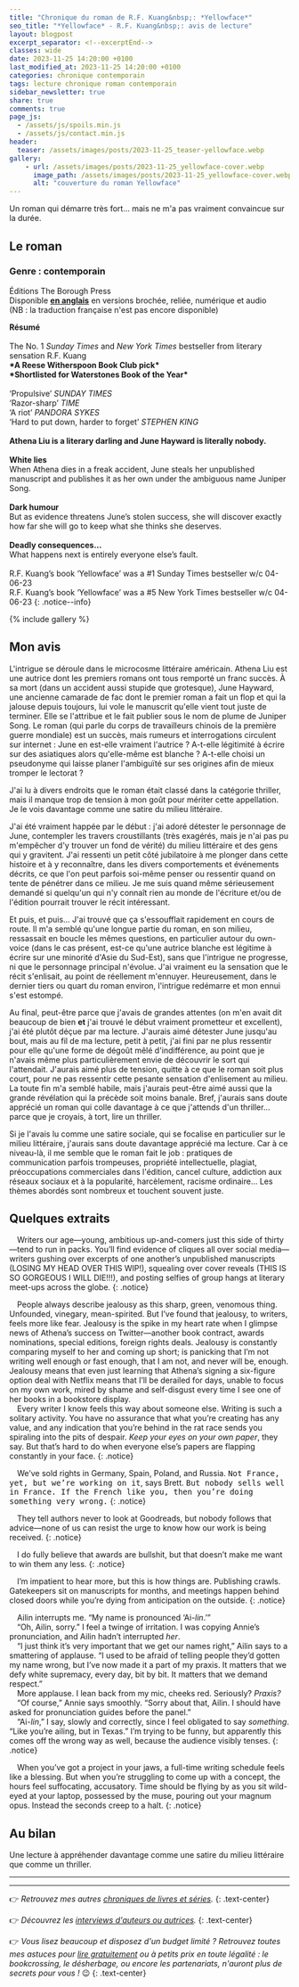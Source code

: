 ```yaml
---
title: "Chronique du roman de R.F. Kuang&nbsp;: *Yellowface*"
seo_title: "*Yellowface* - R.F. Kuang&nbsp;: avis de lecture"
layout: blogpost
excerpt_separator: <!--excerptEnd-->
classes: wide
date: 2023-11-25 14:20:00 +0100
last_modified_at: 2023-11-25 14:20:00 +0100
categories: chronique contemporain
tags: lecture chronique roman contemporain
sidebar_newsletter: true
share: true
comments: true
page_js:
  - /assets/js/spoils.min.js
  - /assets/js/contact.min.js
header:
  teaser: /assets/images/posts/2023-11-25_teaser-yellowface.webp
gallery:
    - url: /assets/images/posts/2023-11-25_yellowface-cover.webp
      image_path: /assets/images/posts/2023-11-25_yellowface-cover.webp
      alt: "couverture du roman Yellowface"
---
```


Un roman qui démarre très fort&hellip; mais ne m'a pas vraiment convaincue sur la durée.
<!--excerptEnd-->


## Le roman

### Genre&nbsp;: contemporain

Éditions The Borough Press<br />
Disponible **<u>en anglais</u>** en versions brochée, reliée, numérique et audio <br />
(NB&nbsp;: la traduction française n'est pas encore disponible)

**Résumé**<br /><br />
The No. 1 *Sunday Times* and *New York Times* bestseller from literary sensation R.F.&nbsp;Kuang<br />
**\*A Reese Witherspoon Book Club pick\***<br />
**\*Shortlisted for Waterstones Book of the Year\***<br /><br />
‘Propulsive’ *SUNDAY TIMES*<br />
‘Razor-sharp’ *TIME*<br />
‘A riot’ *PANDORA SYKES*<br />
‘Hard to put down, harder to forget’ *STEPHEN KING*<br /><br />
**Athena Liu is a literary darling and June Hayward is literally nobody.**<br /><br />
**White lies**<br />
When Athena dies in a freak accident, June steals her unpublished manuscript and publishes it as her own under the ambiguous name Juniper Song.<br /><br />
**Dark humour**<br />
But as evidence threatens June’s stolen success, she will discover exactly how far she will go to keep what she thinks she deserves.<br /><br />
**Deadly consequences…**<br />
What happens next is entirely everyone else’s fault.<br /><br />
R.F. Kuang’s book ‘Yellowface’ was a #1 Sunday Times bestseller w/c 04-06-23<br />
R.F. Kuang’s book ‘Yellowface’ was a #5 New York Times bestseller w/c 04-06-23
{: .notice--info}

{% include gallery %}


## Mon avis

L'intrigue se déroule dans le microcosme littéraire américain. Athena Liu est une autrice dont les premiers romans ont tous remporté un franc succès. À sa mort (dans un accident aussi stupide que grotesque), June Hayward, une ancienne camarade de fac dont le premier roman a fait un flop et qui la jalouse depuis toujours, lui vole le manuscrit qu'elle vient tout juste de terminer. Elle se l'attribue et le fait publier sous le nom de plume de Juniper Song. Le roman (qui parle du corps de travailleurs chinois de la première guerre mondiale) est un succès, mais rumeurs et interrogations circulent sur internet&nbsp;: June en est-elle vraiment l'autrice&nbsp;? A-t-elle légitimité à écrire sur des asiatiques alors qu'elle-même est blanche&nbsp;? A-t-elle choisi un pseudonyme qui laisse planer l'ambiguïté sur ses origines afin de mieux tromper le lectorat&nbsp;?

J'ai lu à divers endroits que le roman était classé dans la catégorie thriller, mais il manque trop de tension à mon goût pour mériter cette appellation. Je le vois davantage comme une satire du milieu littéraire.

J'ai été vraiment happée par le début&nbsp;: j'ai adoré détester le personnage de June, contempler les travers croustillants (très exagérés, mais je n'ai pas pu m'empêcher d'y trouver un fond de vérité) du milieu littéraire et des gens qui y gravitent. J'ai ressenti un petit côté jubilatoire à me plonger dans cette histoire et à y reconnaître, dans les divers comportements et événements décrits, ce que l'on peut parfois soi-même penser ou ressentir quand on tente de pénétrer dans ce milieu. Je me suis quand même sérieusement demandé si quelqu'un qui n'y connaît rien au monde de l'écriture et/ou de l'édition pourrait trouver le récit intéressant.

Et puis, et puis&hellip; J'ai trouvé que ça s'essoufflait rapidement en cours de route. Il m'a semblé qu'une longue partie du roman, en son milieu, ressassait en boucle les mêmes questions, en particulier autour du own-voice (dans le cas présent, est-ce qu'une autrice blanche est légitime à écrire sur une minorité d'Asie du Sud-Est), sans que l'intrigue ne progresse, ni que le personnage principal n'évolue. J'ai vraiment eu la sensation que le récit s'enlisait, au point de réellement m'ennuyer. Heureusement, dans le dernier tiers ou quart du roman environ, l'intrigue redémarre et mon ennui s'est estompé.

Au final, peut-être parce que j'avais de grandes attentes (on m'en avait dit beaucoup de bien **et** j'ai trouvé le début vraiment prometteur et excellent), j'ai été plutôt déçue par ma lecture. J'aurais aimé détester June jusqu'au bout, mais au fil de ma lecture, petit à petit, j'ai fini par ne plus ressentir pour elle qu'une forme de dégoût mêlé d'indifférence, au point que je n'avais même plus particulièrement envie de découvrir le sort qui l'attendait. J'aurais aimé plus de tension, quitte à ce que le roman soit plus court, pour ne pas ressentir cette pesante sensation d'enlisement au milieu. La toute fin m'a semblé habile, mais j'aurais peut-être aimé aussi que la grande révélation qui la précède soit moins banale. Bref, j'aurais sans doute apprécié un roman qui colle davantage à ce que j'attends d'un thriller&hellip; parce que je croyais, à tort, lire un thriller.

Si je l'avais lu comme une satire sociale, qui se focalise en particulier sur le milieu littéraire, j'aurais sans doute davantage apprécié ma lecture. Car à ce niveau-là, il me semble que le roman fait le job&nbsp;: pratiques de communication parfois trompeuses, propriété intellectuelle, plagiat, préoccupations commerciales dans l'édition, cancel culture, addiction aux réseaux sociaux et à la popularité, harcèlement, racisme ordinaire&hellip; Les thèmes abordés sont nombreux et touchent souvent juste.


## Quelques extraits

<span style="margin-left: 1em;"></span>Writers our age—young, ambitious up-and-comers just this side of thirty—tend to run in packs. You’ll find evidence of cliques all over social media—writers gushing over excerpts of one another’s unpublished manuscripts (LOSING MY HEAD OVER THIS WIP!), squealing over cover reveals (THIS IS SO GORGEOUS I WILL DIE!!!), and posting selfies of group hangs at literary meet-ups across the globe.
{: .notice}

<span style="margin-left: 1em;"></span>People always describe jealousy as this sharp, green, venomous thing. Unfounded, vinegary, mean-spirited. But I’ve found that jealousy, to writers, feels more like fear. Jealousy is the spike in my heart rate when I glimpse news of Athena’s success on Twitter—another book contract, awards nominations, special editions, foreign rights deals. Jealousy is constantly comparing myself to her and coming up short; is panicking that I’m not writing well enough or fast enough, that I am not, and never will be, enough. Jealousy means that even just learning that Athena’s signing a six-figure option deal with Netflix means that I’ll be derailed for days, unable to focus on my own work, mired by shame and self-disgust every time I see one of her books in a bookstore display.<br />
<span style="margin-left: 1em;"></span>Every writer I know feels this way about someone else. Writing is such a solitary activity. You have no assurance that what you’re creating has any value, and any indication that you’re behind in the rat race sends you spiraling into the pits of despair. *Keep your eyes on your own paper*, they say. But that’s hard to do when everyone else’s papers are flapping constantly in your face.
{: .notice}

<span style="margin-left: 1em;"></span>We’ve sold rights in Germany, Spain, Poland, and Russia. <span style="font-family: monospace;">Not France, yet, but we’re working on it</span>, says Brett. <span style="font-family: monospace;">But nobody sells well in France. If the French like you, then you’re doing something very wrong.</span>
{: .notice}

<span style="margin-left: 1em;"></span> They tell authors never to look at Goodreads, but nobody follows that advice—none of us can resist the urge to know how our work is being received.
{: .notice}

<span style="margin-left: 1em;"></span>I do fully believe that awards are bullshit, but that doesn’t make me want to win them any less.
{: .notice}

<span style="margin-left: 1em;"></span>I’m impatient to hear more, but this is how things are. Publishing crawls. Gatekeepers sit on manuscripts for months, and meetings happen behind closed doors while you’re dying from anticipation on the outside.
{: .notice}

<span style="margin-left: 1em;"></span>Ailin interrupts me. “My name is pronounced ‘Ai-*lin*.’”<br />
<span style="margin-left: 1em;"></span>“Oh, Ailin, sorry.” I feel a twinge of irritation. I was copying Annie’s pronunciation, and Ailin hadn’t interrupted *her*.<br />
<span style="margin-left: 1em;"></span>“I just think it’s very important that we get our names right,” Ailin says to a smattering of applause. “I used to be afraid of telling people they’d gotten my name wrong, but I’ve now made it a part of my praxis. It matters that we defy white supremacy, every day, bit by bit. It matters that we demand respect.”<br />
<span style="margin-left: 1em;"></span>More applause. I lean back from my mic, cheeks red. Seriously? *Praxis?*<br />
<span style="margin-left: 1em;"></span>“Of course,” Annie says smoothly. “Sorry about that, Ailin. I should have asked for pronunciation guides before the panel.”<br />
<span style="margin-left: 1em;"></span>“Ai-*lin*,” I say, slowly and correctly, since I feel obligated to say *something*. “Like you’re ailing, but in Texas.” I’m trying to be funny, but apparently this comes off the wrong way as well, because the audience visibly tenses.
{: .notice}

<span style="margin-left: 1em;"></span>When you’ve got a project in your jaws, a full-time writing schedule feels like a blessing. But when you’re struggling to come up with a concept, the hours feel suffocating, accusatory. Time should be flying by as you sit wild-eyed at your laptop, possessed by the muse, pouring out your magnum opus. Instead the seconds creep to a halt.
{: .notice}


## Au bilan

Une lecture à appréhender davantage comme une satire du milieu littéraire que comme un thriller.

---
---
👉 *Retrouvez mes autres [chroniques de livres et séries](/blog/tags#chronique).*
{: .text-center}

👉 *Découvrez les [interviews d'auteurs ou autrices](/blog/tags#interview).*
{: .text-center}

👉 *Vous lisez beaucoup et disposez d'un budget limité&nbsp;? Retrouvez toutes mes astuces pour [lire gratuitement](/lecture/2022/08/22/lire-gratuitement.html) ou à petits prix en toute légalité&nbsp;: le bookcrossing, le désherbage, ou encore les partenariats, n'auront plus de secrets pour vous&nbsp;!* 😉
{: .text-center}